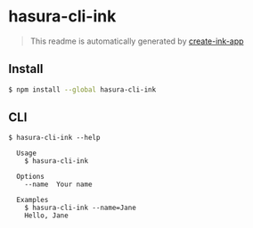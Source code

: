 # hasura-cli-ink

> This readme is automatically generated by [create-ink-app](https://github.com/vadimdemedes/create-ink-app)


## Install

```bash
$ npm install --global hasura-cli-ink
```


## CLI

```
$ hasura-cli-ink --help

  Usage
    $ hasura-cli-ink

  Options
    --name  Your name

  Examples
    $ hasura-cli-ink --name=Jane
    Hello, Jane
```
